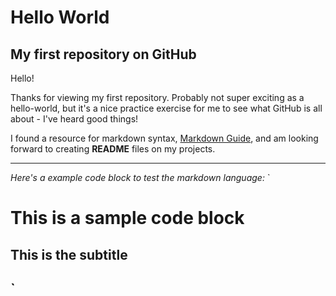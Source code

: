 # Hello World
## My first repository on GitHub

Hello!

Thanks for viewing my first repository. Probably not super exciting as a hello-world, but it's a nice practice exercise for me to see what GitHub is all about - I've heard good things!

I found a resource for markdown syntax, [Markdown Guide](https://www.markdownguide.org/cheat-sheet/), and am looking forward to creating **README** files on my projects. 

---

*Here's a example code block to test the markdown language:*
`<h1>This is a sample code block</h1>
<h2>This is the subtitle<h2>`
